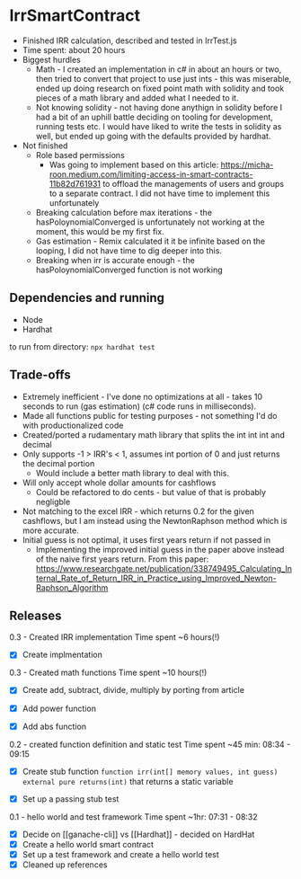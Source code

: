 # IrrSmartContract
- Finished IRR calculation, described and tested in IrrTest.js
- Time spent: about 20 hours
- Biggest hurdles
	- Math - I created an implementation in c# in about an hours or two, then tried to convert that project to use just ints - this was miserable, ended up doing research on fixed point math with solidity and took pieces of a math library and added what I needed to it.
	- Not knowing solidity - not having done anythign in solidity before I had a bit of an uphill battle deciding on tooling for development, running tests etc. I would have liked to write the tests in solidity as well, but ended up going with the defaults provided by hardhat.
- Not finished
	- Role based permissions
		- Was going to implement based on this article: https://micha-roon.medium.com/limiting-access-in-smart-contracts-11b82d761931 to offload the managements of users and groups to a separate contract. I did not have time to implement this unfortunately
	- Breaking calculation before max iterations - the hasPoloynomialConverged is unfortunately not working at the moment, this would be my first fix.
	- Gas estimation - Remix calculated it it be infinite based on the looping, I did not have time to dig deeper into this.
	- Breaking when irr is accurate enough - the hasPoloynomialConverged function is not working

## Dependencies and running
- Node
- Hardhat

to run from directory: `npx hardhat test`

## Trade-offs
- Extremely inefficient - I've done no optimizations at all - takes 10 seconds to run (gas estimation) (c# code runs in milliseconds).
- Made all functions public for testing purposes - not something I'd do with productionalized code
- Created/ported a rudamentary math library that splits the int int int and decimal
- Only supports -1 > IRR's < 1, assumes int portion of 0 and just returns the decimal portion
	- Would include a better math library to deal with this.
- Will only accept whole dollar amounts for cashflows
	- Could be refactored to do cents - but value of that is probably negligble
- Not matching to the excel IRR - which returns 0.2 for the given cashflows, but I am instead using the NewtonRaphson method which is more accurate.
- Initial guess is not optimal, it uses first years return if not passed in
	- Implementing the improved initial guess in the paper above instead of the naive first years return. From this paper: https://www.researchgate.net/publication/338749495_Calculating_Internal_Rate_of_Return_IRR_in_Practice_using_Improved_Newton-Raphson_Algorithm

## Releases
0.3 - Created IRR implementation
Time spent ~6 hours(!)
- [x] Create implmentation


0.3 - Created math functions
Time spent ~10 hours(!)
- [x] Create add, subtract, divide, multiply by porting from article
- [x] Add power function
- [x] Add abs function


0.2 - created function definition and static test
Time spent ~45 min: 08:34 - 09:15
- [x] Create stub function `function irr(int[] memory values, int guess) external pure returns(int)` that returns a static variable
- [x] Set up a passing stub test


0.1 - hello world and test framework
Time spent ~1hr: 07:31 - 08:32
- [x] Decide on [[ganache-cli]] vs [[Hardhat]] - decided on HardHat
- [x] Create a hello world smart contract
- [x] Set up a test framework and create a hello world test
- [x] Cleaned up references
